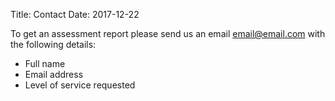 Title: Contact
Date: 2017-12-22

To get an assessment report please send us an email email@email.com with the following details:

- Full name
- Email address
- Level of service requested